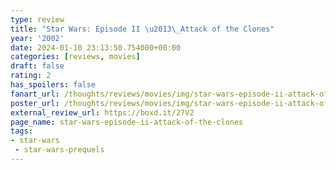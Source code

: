```yaml
---
type: review
title: "Star Wars: Episode II \u2013\_Attack of the Clones"
year: '2002'
date: 2024-01-10 23:13:50.754000+00:00
categories: [reviews, movies]
draft: false
rating: 2
has_spoilers: false
fanart_url: /thoughts/reviews/movies/img/star-wars-episode-ii-attack-of-the-clones_fanart.png
poster_url: /thoughts/reviews/movies/img/star-wars-episode-ii-attack-of-the-clones_poster.png
external_review_url: https://boxd.it/27V2
page_name: star-wars-episode-ii-attack-of-the-clones
tags:
- star-wars
 - star-wars-prequels
---
```



